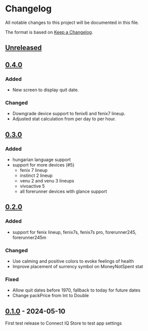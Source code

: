 # Changelog

All notable changes to this project will be documented in this file.

The format is based on [Keep a Changelog](https://keepachangelog.com/en/1.1.0/).

## [Unreleased]

## [0.4.0]

### Added

- New screen to display quit date.

### Changed

- Downgrade device support to fenix6 and fenix7 lineup.
- Adjusted stat calculation from per day to per hour.

## [0.3.0]

### Added

 - hungarian language support
 - support for more devices (#5)
    - fenix 7 lineup
    - instinct 2 lineup
    - venu 2 and venu 3 lineups
    - vivoactive 5
    - all forerunner devices with glance support

## [0.2.0]

### Added

 - support for fenix lineup, fenix7s, fenix7s pro, forerunner245, forerunner245m

### Changed

 - Use calming and positive colors to evoke feelings of health
 - Improve placement of surrency symbol on MoneyNotSpent stat

### Fixed

 - Allow quit dates before 1970, fallback to today for future dates
 - Change packPrice from Int to Double

## [0.1.0] - 2024-05-10

First test release to Connect IQ Store to test app settings

[unreleased]: https://github.com/Zmetser/SmokeFreeCompanion/compare/v0.4.0...HEAD
[0.4.0]: https://github.com/Zmetser/SmokeFreeCompanion/releases/tag/v0.4.0
[0.3.0]: https://github.com/Zmetser/SmokeFreeCompanion/releases/tag/v0.3.0
[0.2.0]: https://github.com/Zmetser/SmokeFreeCompanion/releases/tag/v0.2.0
[0.1.0]: https://github.com/Zmetser/SmokeFreeCompanion/releases/tag/v0.1.0
